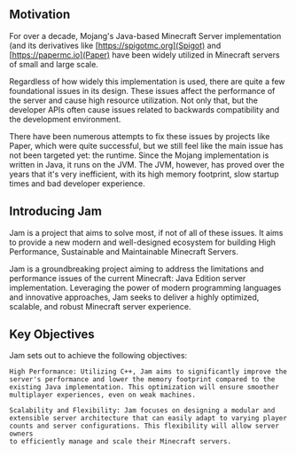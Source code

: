 ## Motivation
For over a decade, Mojang's Java-based Minecraft Server implementation (and its
derivatives like [https://spigotmc.org](Spigot) and [https://papermc.io](Paper)
have been widely utilized in Minecraft servers of small and large scale.

Regardless of how widely this implementation is used, there are quite a few
foundational issues in its design. These issues affect the performance of the
server and cause high resource utilization. Not only that, but the developer
APIs often cause issues related to backwards compatibility and the development
environment.

There have been numerous attempts to fix these issues by projects like Paper,
which were quite successful, but we still feel like the main issue has not been
targeted yet: the runtime. Since the Mojang implementation is written in Java,
it runs on the JVM. The JVM, however, has proved over the years that it's very
inefficient, with its high memory footprint, slow startup times and bad
developer experience.

## Introducing Jam
Jam is a project that aims to solve most, if not of all of these issues. It
aims to provide a new modern and well-designed ecosystem for building High
Performance, Sustainable and Maintainable Minecraft Servers.

Jam is a groundbreaking project aiming to address the limitations and
performance issues of the current Minecraft: Java Edition server
implementation. Leveraging the power of modern programming languages and
innovative approaches, Jam seeks to deliver a highly optimized, scalable, and
robust Minecraft server experience.

## Key Objectives
Jam sets out to achieve the following objectives:

    High Performance: Utilizing C++, Jam aims to significantly improve the
    server's performance and lower the memory footprint compared to the
    existing Java implementation. This optimization will ensure smoother
    multiplayer experiences, even on weak machines.

    Scalability and Flexibility: Jam focuses on designing a modular and
    extensible server architecture that can easily adapt to varying player
    counts and server configurations. This flexibility will allow server owners
    to efficiently manage and scale their Minecraft servers.
